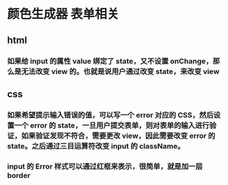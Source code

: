 # 颜色生成器 表单相关

## html

### 如果给 input 的属性 value 绑定了 state，又不设置 onChange，那么是无法改变 view 的。也就是说用户通过改变 state，来改变 view

## css

### 如果希望提示输入错误的值，可以写一个 error 对应的 CSS，然后设置一个 error 的 state，一旦用户提交表单，则对表单的输入进行验证，如果验证发现不符合，需要更改 view，因此需要改变 error 的 state。之后通过三目运算符改变 input 的 className。

### input 的 Error 样式可以通过红框来表示，很简单，就是加一层 border
